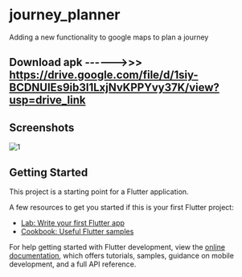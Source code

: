 # journey_planner

Adding a new functionality to google maps to plan a journey

## Download apk ------>>>  https://drive.google.com/file/d/1siy-BCDNUIEs9ib3I1LxjNvKPPYvy37K/view?usp=drive_link

## Screenshots

![1](https://github.com/user-attachments/assets/68d6f775-aff9-4f7a-b4b8-92744dc8edff)





## Getting Started

This project is a starting point for a Flutter application.

A few resources to get you started if this is your first Flutter project:

- [Lab: Write your first Flutter app](https://docs.flutter.dev/get-started/codelab)
- [Cookbook: Useful Flutter samples](https://docs.flutter.dev/cookbook)

For help getting started with Flutter development, view the
[online documentation](https://docs.flutter.dev/), which offers tutorials,
samples, guidance on mobile development, and a full API reference.
